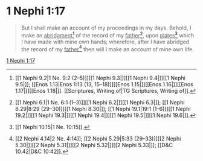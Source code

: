 # 1 Nephi 1:17

> But I shall make an account of my proceedings in my days. Behold, I make an <u>abridgment</u>[^a] of the record of my <u>father</u>[^b], upon <u>plates</u>[^c] which I have made with mine own hands; wherefore, after I have abridged the record of my <u>father</u>[^d] then will I make an account of mine own life.

[1 Nephi 1:17](https://www.churchofjesuschrist.org/study/scriptures/bofm/1-ne/1?lang=eng&id=p17#p17)


[^a]: [[1 Nephi 9.2|1 Ne. 9:2 (2–5)]][[1 Nephi 9.3|]][[1 Nephi 9.4|]][[1 Nephi 9.5|]]; [[Enos 1.13|Enos 1:13 (13, 15–18)]][[Enos 1.15|]][[Enos 1.16|]][[Enos 1.17|]][[Enos 1.18|]]. [[Scriptures, Writing of|TG Scriptures, Writing of]].  
[^b]: [[1 Nephi 6.1|1 Ne. 6:1 (1–3)]][[1 Nephi 6.2|]][[1 Nephi 6.3|]]; [[1 Nephi 8.29|8:29 (29–30)]][[1 Nephi 8.30|]]; [[1 Nephi 19.1|19:1 (1–6)]][[1 Nephi 19.2|]][[1 Nephi 19.3|]][[1 Nephi 19.4|]][[1 Nephi 19.5|]][[1 Nephi 19.6|]].  
[^c]: [[1 Nephi 10.15|1 Ne. 10:15]].  
[^d]: [[2 Nephi 4.14|2 Ne. 4:14]]; [[2 Nephi 5.29|5:33 (29–33)]][[2 Nephi 5.30|]][[2 Nephi 5.31|]][[2 Nephi 5.32|]][[2 Nephi 5.33|]]; [[D&C 10.42|D&C 10:42]].  
